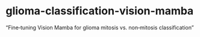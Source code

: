 # glioma-classification-vision-mamba
“Fine‑tuning Vision Mamba for glioma mitosis vs. non‑mitosis classification”
